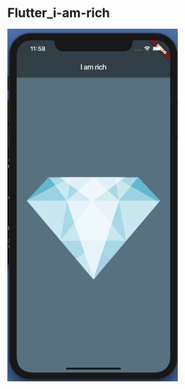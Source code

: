 # Flutter_i-am-rich


![Finished App](https://github.com/jyshine/FlutterInfo/blob/master/images/iamrich.png)

